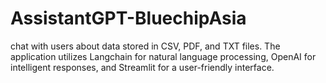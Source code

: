 # AssistantGPT-BluechipAsia
chat with users about data stored in CSV, PDF, and TXT files. The application utilizes Langchain for natural language processing, OpenAI for intelligent responses, and Streamlit for a user-friendly interface.
